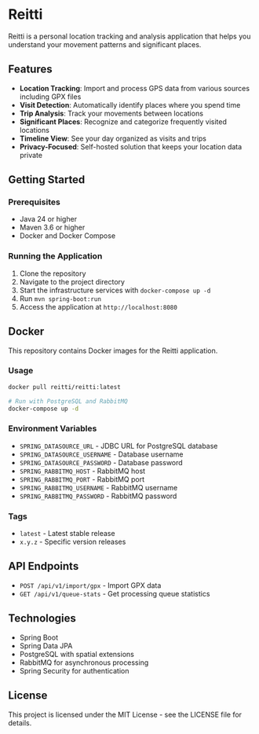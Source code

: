 # Reitti

Reitti is a personal location tracking and analysis application that helps you understand your movement patterns and significant places.

## Features

- **Location Tracking**: Import and process GPS data from various sources including GPX files
- **Visit Detection**: Automatically identify places where you spend time
- **Trip Analysis**: Track your movements between locations
- **Significant Places**: Recognize and categorize frequently visited locations
- **Timeline View**: See your day organized as visits and trips
- **Privacy-Focused**: Self-hosted solution that keeps your location data private

## Getting Started

### Prerequisites

- Java 24 or higher
- Maven 3.6 or higher
- Docker and Docker Compose

### Running the Application

1. Clone the repository
2. Navigate to the project directory
3. Start the infrastructure services with `docker-compose up -d`
4. Run `mvn spring-boot:run`
5. Access the application at `http://localhost:8080`

## Docker

This repository contains Docker images for the Reitti application.

### Usage

```bash
docker pull reitti/reitti:latest

# Run with PostgreSQL and RabbitMQ
docker-compose up -d
```

### Environment Variables

- `SPRING_DATASOURCE_URL` - JDBC URL for PostgreSQL database
- `SPRING_DATASOURCE_USERNAME` - Database username
- `SPRING_DATASOURCE_PASSWORD` - Database password
- `SPRING_RABBITMQ_HOST` - RabbitMQ host
- `SPRING_RABBITMQ_PORT` - RabbitMQ port
- `SPRING_RABBITMQ_USERNAME` - RabbitMQ username
- `SPRING_RABBITMQ_PASSWORD` - RabbitMQ password

### Tags

- `latest` - Latest stable release
- `x.y.z` - Specific version releases

## API Endpoints

- `POST /api/v1/import/gpx` - Import GPX data
- `GET /api/v1/queue-stats` - Get processing queue statistics

## Technologies

- Spring Boot
- Spring Data JPA
- PostgreSQL with spatial extensions
- RabbitMQ for asynchronous processing
- Spring Security for authentication

## License

This project is licensed under the MIT License - see the LICENSE file for details.
